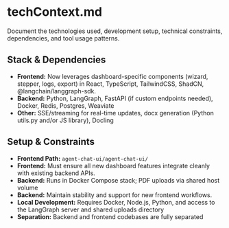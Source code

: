 # techContext.md

Document the technologies used, development setup, technical constraints, dependencies, and tool usage patterns.

## Stack & Dependencies
- **Frontend:** Now leverages dashboard-specific components (wizard, stepper, logs, export) in React, TypeScript, TailwindCSS, ShadCN, @langchain/langgraph-sdk.
- **Backend:** Python, LangGraph, FastAPI (if custom endpoints needed), Docker, Redis, Postgres, Weaviate
- **Other:** SSE/streaming for real-time updates, docx generation (Python utils.py and/or JS library), Docling

## Setup & Constraints
- **Frontend Path:** `agent-chat-ui/agent-chat-ui/`
- **Frontend:** Must ensure all new dashboard features integrate cleanly with existing backend APIs.
- **Backend:** Runs in Docker Compose stack; PDF uploads via shared host volume
- **Backend:** Maintain stability and support for new frontend workflows.
- **Local Development:** Requires Docker, Node.js, Python, and access to the LangGraph server and shared uploads directory
- **Separation:** Backend and frontend codebases are fully separated
